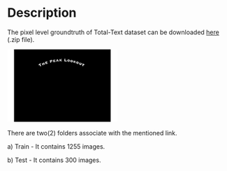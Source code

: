 # Description

The pixel level groundtruth of Total-Text dataset can be downloaded [here](http://www.cs-chan.com/source/ICDAR2017/groundtruth_pixel.zip) (.zip file).

<img src="pixel.gif" width="50%">

There are two(2) folders associate with the mentioned link.

a) Train - It contains 1255 images.

b) Test - It contains 300 images.
